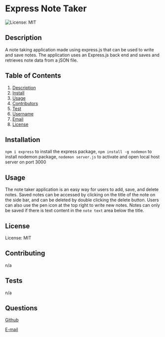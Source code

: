 
# Express Note Taker

![License: MIT](https://img.shields.io/badge/License-MIT-yellow.svg)

## Description
A note taking application made using express.js that can be used to write and save notes. The application uses an Express.js back end and saves and retrieves note data from a jSON file. 

## Table of Contents
1. [Description](#description)
2. [Install](#installation)
3. [Usage](#usage)
4. [Contributors](#contributing)
5. [Test](#tests)
6. [Username](#questions)
7. [Email](#questions)
8. [License](#license)

## Installation
`npm i express` to install the express package, `npm install -g nodemon` to install nodemon package, `nodemon server.js` to activate and open local host server on port 3000

## Usage
The note taker application is an easy way for users to add, save, and delete notes. Saved notes can be accessed by clicking on the title of the note on the side bar, and can be deleted by double clicking the delete button. Users can also use the pen icon at the top right to write new notes. Notes can only be saved if there is text content in the  `note text` area below the title. 

## License

License: MIT

## Contributing
n/a

## Tests
n/a

## Questions
[Github](https://github.com/joyfullyx)

[E-mail](mailto:joyfullyx@gmail.com)

